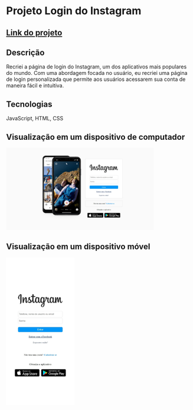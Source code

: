 # Projeto Login do Instagram

## [Link do projeto]( https://jpcardoso03.github.io/Projeto-login-insta/)

## Descrição
Recriei a página de login do Instagram, um dos aplicativos mais populares do mundo. Com uma abordagem focada no usuário, eu recriei uma página de login personalizada que permite aos usuários acessarem sua conta de maneira fácil e intuitiva.

## Tecnologias
JavaScript, HTML, CSS



## Visualização em um dispositivo de computador 
<img src="https://github.com/jpcardoso03/Projeto-login-insta/blob/master/img/result-insta-computador.jpeg?raw=true" width="400px">


## Visualização em um dispositivo móvel 
<img src="https://github.com/jpcardoso03/Projeto-login-insta/blob/master/img/result-insta-celular.jpeg?raw=true" height="400px">
